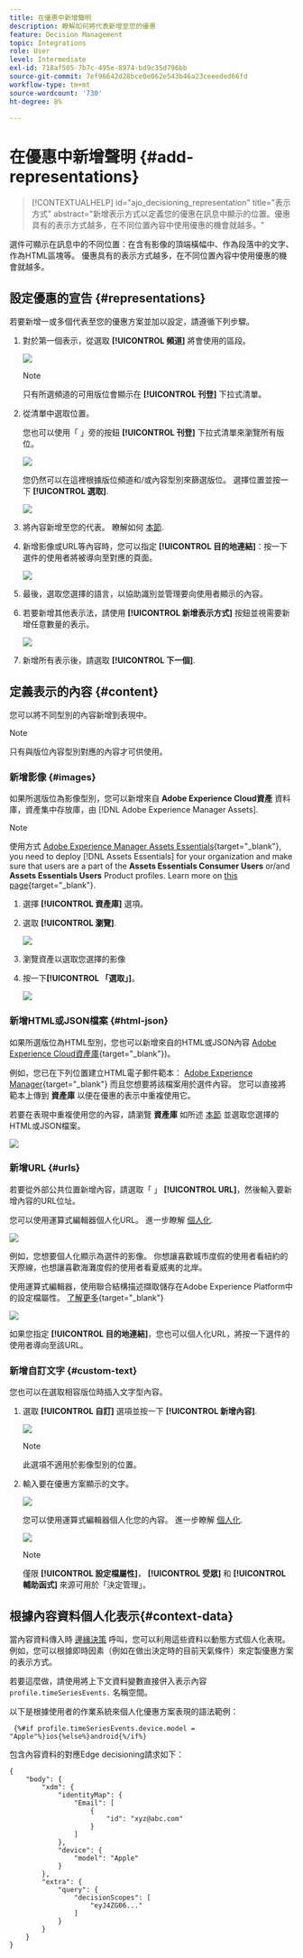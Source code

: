 ```yaml
---
title: 在優惠中新增聲明
description: 瞭解如何將代表新增至您的優惠
feature: Decision Management
topic: Integrations
role: User
level: Intermediate
exl-id: 718af505-7b7c-495e-8974-bd9c35d796bb
source-git-commit: 7ef96642d28bce0e062e543b46a23ceeeded66fd
workflow-type: tm+mt
source-wordcount: '730'
ht-degree: 8%

---
```


# 在優惠中新增聲明 {#add-representations}

>[!CONTEXTUALHELP]
>id="ajo_decisioning_representation"
>title="表示方式"
>abstract="新增表示方式以定義您的優惠在訊息中顯示的位置。優惠具有的表示方式越多，在不同位置內容中使用優惠的機會就越多。"

選件可顯示在訊息中的不同位置：在含有影像的頂端橫幅中、作為段落中的文字、作為HTML區塊等。 優惠具有的表示方式越多，在不同位置內容中使用優惠的機會就越多。

## 設定優惠的宣告 {#representations}

若要新增一或多個代表至您的優惠方案並加以設定，請遵循下列步驟。

1. 對於第一個表示，從選取 **[!UICONTROL 頻道]** 將會使用的區段。

   ![](../assets/channel-placement.png)

   >[!NOTE]
   >
   >只有所選頻道的可用版位會顯示在 **[!UICONTROL 刊登]** 下拉式清單。

1. 從清單中選取位置。

   您也可以使用「 」旁的按鈕 **[!UICONTROL 刊登]** 下拉式清單來瀏覽所有版位。

   ![](../assets/browse-button-placements.png)

   您仍然可以在這裡根據版位頻道和/或內容型別來篩選版位。 選擇位置並按一下 **[!UICONTROL 選取]**.

   ![](../assets/browse-placements.png)

1. 將內容新增至您的代表。 瞭解如何 [本節](#content).

1. 新增影像或URL等內容時，您可以指定 **[!UICONTROL 目的地連結]**：按一下選件的使用者將被導向至對應的頁面。

   ![](../assets/offer-destination-link.png)

1. 最後，選取您選擇的語言，以協助識別並管理要向使用者顯示的內容。

1. 若要新增其他表示法，請使用 **[!UICONTROL 新增表示方式]** 按鈕並視需要新增任意數量的表示。

   ![](../assets/offer-add-representation.png)

1. 新增所有表示後，請選取 **[!UICONTROL 下一個]**.

## 定義表示的內容 {#content}

您可以將不同型別的內容新增到表現中。

>[!NOTE]
>
>只有與版位內容型別對應的內容才可供使用。

### 新增影像 {#images}

如果所選版位為影像型別，您可以新增來自 **Adobe Experience Cloud資產** 資料庫，資產集中存放庫，由 [!DNL Adobe Experience Manager Assets].

>[!NOTE]
>
> 使用方式 [Adobe Experience Manager Assets Essentials](https://experienceleague.adobe.com/docs/experience-manager-assets-essentials/help/introduction.html){target="_blank"}, you need to deploy [!DNL Assets Essentials] for your organization and make sure that users are a part of the **Assets Essentials Consumer Users** or/and **Assets Essentials Users** Product profiles. Learn more on [this page](https://experienceleague.adobe.com/docs/experience-manager-assets-essentials/help/get-started-admins/deploy-administer.html){target="_blank"}.

1. 選擇 **[!UICONTROL 資產庫]** 選項。

1. 選取 **[!UICONTROL 瀏覽]**.

   ![](../assets/offer-browse-asset-library.png)

1. 瀏覽資產以選取您選擇的影像

1. 按一下&#x200B;**[!UICONTROL 「選取」]**。

   ![](../assets/offer-select-asset.png)

### 新增HTML或JSON檔案 {#html-json}

如果所選版位為HTML型別，您也可以新增來自的HTML或JSON內容 [Adobe Experience Cloud資產庫](https://experienceleague.adobe.com/docs/experience-manager-assets-essentials/help/introduction.html){target="_blank"})。

例如，您已在下列位置建立HTML電子郵件範本： [Adobe Experience Manager](https://experienceleague.adobe.com/docs/experience-manager.html){target="_blank"} 而且您想要將該檔案用於選件內容。 您可以直接將範本上傳到 **資產庫** 以便在優惠的表示中重複使用它。

若要在表現中重複使用您的內容，請瀏覽 **資產庫** 如所述 [本節](#images) 並選取您選擇的HTML或JSON檔案。

![](../assets/offer-browse-asset-library-json.png)

### 新增URL {#urls}

若要從外部公共位置新增內容，請選取「 」 **[!UICONTROL URL]**，然後輸入要新增內容的URL位址。

您可以使用運算式編輯器個人化URL。 進一步瞭解 [個人化](../../personalization/personalize.md#use-expression-editor).

![](../assets/offer-content-url.png)

例如，您想要個人化顯示為選件的影像。 你想讓喜歡城市度假的使用者看紐約的天際線，也想讓喜歡海灘度假的使用者看夏威夷的北岸。

使用運算式編輯器，使用聯合結構描述擷取儲存在Adobe Experience Platform中的設定檔屬性。 [了解更多](https://experienceleague.adobe.com/docs/experience-platform/profile/union-schemas/union-schemas-overview.html){target="_blank"}

![](../assets/offer-content-url-personalization.png)

如果您指定 **[!UICONTROL 目的地連結]**，您也可以個人化URL，將按一下選件的使用者導向至該URL。

### 新增自訂文字 {#custom-text}

您也可以在選取相容版位時插入文字型內容。

1. 選取 **[!UICONTROL 自訂]** 選項並按一下 **[!UICONTROL 新增內容]**.

   ![](../assets/offer-add-content.png)

   >[!NOTE]
   >
   >此選項不適用於影像型別的位置。

1. 輸入要在優惠方案顯示的文字。

   ![](../assets/offer-text-content.png)

   您可以使用運算式編輯器個人化您的內容。 進一步瞭解 [個人化](../../personalization/personalize.md#use-expression-editor).

   ![](../assets/offer-personalization.png)

   >[!NOTE]
   >
   >僅限 **[!UICONTROL 設定檔屬性]**， **[!UICONTROL 受眾]** 和 **[!UICONTROL 輔助函式]** 來源可用於「決定管理」。

## 根據內容資料個人化表示{#context-data}

當內容資料傳入時 [邊緣決策](../api-reference/offer-delivery-api/edge-decisioning-api.md) 呼叫，您可以利用這些資料以動態方式個人化表現。 例如，您可以根據即時因素（例如在做出決定時的目前天氣條件）來定製優惠方案的表示方式。

若要這麼做，請使用將上下文資料變數直接併入表示內容 `profile.timeSeriesEvents.` 名稱空間。

以下是根據使用者的作業系統來個人化優惠方案表現的語法範例：

```
 {%#if profile.timeSeriesEvents.device.model = "Apple"%}ios{%else%}android{%/if%} 
```

包含內容資料的對應Edge decisioning請求如下：

```
{
    "body": {
        "xdm": {
            "identityMap": {
                "Email": [
                    {
                        "id": "xyz@abc.com"
                    }
                ]
            },
            "device": {
                "model": "Apple"
            }
        },
        "extra": {
            "query": {
                "decisionScopes": [
                    "eyJ4ZG06..."
                ]
            }
        }
    }
}
```
